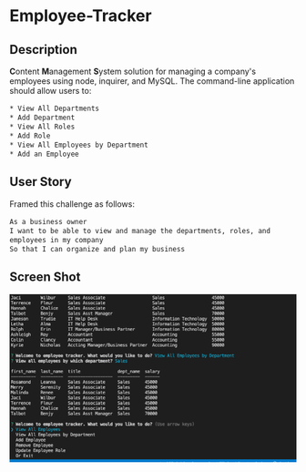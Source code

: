 # Employee-Tracker
## Description

**C**ontent **M**anagement **S**ystem solution for managing a company's employees using node, inquirer, and MySQL. The command-line application should allow users to:

    * View All Departments
    * Add Department
    * View All Roles
    * Add Role
    * View All Employees by Department
    * Add an Employee


## User Story

Framed this challenge as follows:

```
As a business owner
I want to be able to view and manage the departments, roles, and employees in my company
So that I can organize and plan my business
```

## Screen Shot

![Getting Started](tracker_screenshot.png)